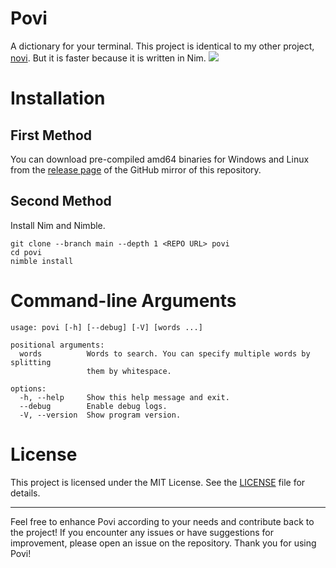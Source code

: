 # Povi
A dictionary for your terminal. This project is identical to my other project, [novi](https://github.com/eeriemyxi/novi). 
But it is faster because it is written in Nim.
![](https://i.imgur.com/ob6mBef.png)

# Installation
## First Method
You can download pre-compiled amd64 binaries for Windows and Linux from the [release page](https://github.com/eeriemyxi/povi/releases/latest) of the GitHub mirror of this repository.
## Second Method
Install Nim and Nimble.
```shell
git clone --branch main --depth 1 <REPO URL> povi
cd povi
nimble install
```

# Command-line Arguments
```
usage: povi [-h] [--debug] [-V] [words ...]

positional arguments:
  words          Words to search. You can specify multiple words by splitting
                 them by whitespace.

options:
  -h, --help     Show this help message and exit.
  --debug        Enable debug logs.
  -V, --version  Show program version.
```

# License
This project is licensed under the MIT License. See the [LICENSE](LICENSE) file for details.

* * *

Feel free to enhance Povi according to your needs and contribute back to the project! If you encounter any issues or have suggestions for improvement, please open an issue on the repository. Thank you for using Povi!
